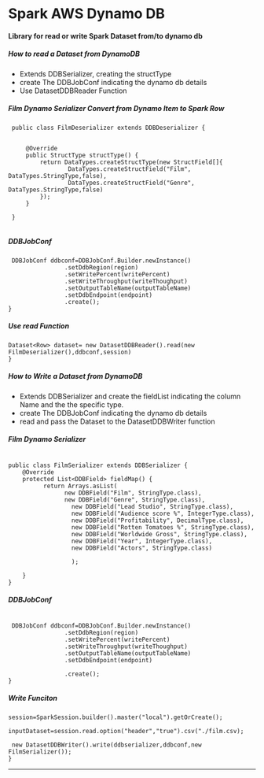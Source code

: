 # **Spark AWS Dynamo DB**
#### Library  for read or write Spark Dataset  from/to dynamo db



##### **How to read a Dataset from DynamoDB**

- Extends DDBSerializer, creating the structType 
- create The DDBJobConf indicating the dynamo db details
- Use DatasetDDBReader Function
 
 
 ##### _Film Dynamo Serializer Convert from Dynamo Item to Spark Row_
```
 public class FilmDeserializer extends DDBDeserializer {
 
 
     @Override
     public StructType structType() {
         return DataTypes.createStructType(new StructField[]{
                 DataTypes.createStructField("Film", DataTypes.StringType,false),
                 DataTypes.createStructField("Genre", DataTypes.StringType,false)
         });
     }
 
 }
 
```



##### _DDBJobConf_

``` 
 DDBJobConf ddbconf=DDBJobConf.Builder.newInstance()
                .setDdbRegion(region)
                .setWritePercent(writePercent)
                .setWriteThroughput(writeThoughput)
                .setOutputTableName(outputTableName)
                .setDdbEndpoint(endpoint)
                .create();
}
```
 
 
 ##### _Use read Function_
 ``` 
 Dataset<Row> dataset= new DatasetDDBReader().read(new FilmDeserializer(),ddbconf,session)
 }
 ```


##### **How to Write a Dataset from DynamoDB**

- Extends DDBSerializer and create the fieldList indicating the column Name and the 
the specific type.
- create The DDBJobConf indicating the dynamo db details
- read and pass the Dataset to the DatasetDDBWriter function
 


##### _Film Dynamo Serializer_

``` 

public class FilmSerializer extends DDBSerializer {
    @Override
    protected List<DDBField> fieldMap() {
          return Arrays.asList(
                new DDBField("Film", StringType.class),
                new DDBField("Genre", StringType.class),
                  new DDBField("Lead Studio", StringType.class),
                  new DDBField("Audience score %", IntegerType.class),
                  new DDBField("Profitability", DecimalType.class),
                  new DDBField("Rotten Tomatoes %", StringType.class),
                  new DDBField("Worldwide Gross", StringType.class),
                  new DDBField("Year", IntegerType.class),
                  new DDBField("Actors", StringType.class)

                  );

    }
}
```


##### _DDBJobConf_
``` 

 DDBJobConf ddbconf=DDBJobConf.Builder.newInstance()
                .setDdbRegion(region)
                .setWritePercent(writePercent)
                .setWriteThroughput(writeThoughput)
                .setOutputTableName(outputTableName)
                .setDdbEndpoint(endpoint)
                
                .create();
}
```


##### _Write Funciton_

``` 
session=SparkSession.builder().master("local").getOrCreate();

inputDataset=session.read.option("header","true").csv("./film.csv);

 new DatasetDDBWriter().write(ddbserializer,ddbconf,new FilmSerializer());
}

```




------



